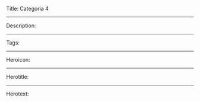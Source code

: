 Title: Categoria 4

----

Description:

----

Tags:

----

Heroicon:

----

Herotitle:

----

Herotext:
